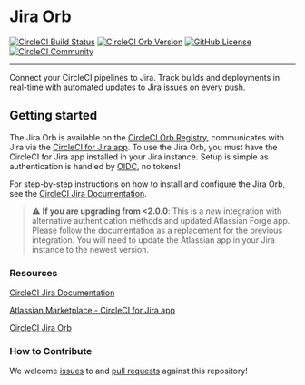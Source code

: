 # Jira Orb

[![CircleCI Build Status](https://circleci.com/gh/CircleCI-Public/jira-orb.svg?style=shield "CircleCI Build Status")](https://circleci.com/gh/CircleCI-Public/jira-orb) [![CircleCI Orb Version](https://badges.circleci.com/orbs/circleci/jira.svg)](https://circleci.com/developer/orbs/orb/circleci/jira) [![GitHub License](https://img.shields.io/badge/license-MIT-lightgrey.svg)](https://raw.githubusercontent.com/circleci-public/jira-orb/main/LICENSE) [![CircleCI Community](https://img.shields.io/badge/community-CircleCI%20Discuss-343434.svg)](https://discuss.circleci.com/c/ecosystem/orbs)



---

Connect your CircleCI pipelines to Jira. Track builds and deployments in real-time with automated updates to Jira issues on every push.

## Getting started

The Jira Orb is available on the [CircleCI Orb Registry](https://circleci.com/developer/orbs/orb/circleci/jira), communicates with Jira via the [CircleCI for Jira app](https://marketplace.atlassian.com/apps/1215946/circleci-for-jira?tab=overview&hosting=cloud). To use the Jira Orb, you must have the CircleCI for Jira app installed in your Jira instance. Setup is simple as authentication is handled by [OIDC](https://circleci.com/docs/openid-connect-tokens/), no tokens!

For step-by-step instructions on how to install and configure the Jira Orb, see the [CircleCI Jira Documentation](https://circleci.com/docs/jira-plugin/).

> ⚠️ **If you are upgrading from <2.0.0**: This is a _new_ integration with alternative authentication methods and updated Atlassian Forge app. Please follow the documentation as a replacement for the previous integration. You will need to update the Atlassian app in your Jira instance to the newest version.

### Resources

[CircleCI Jira Documentation](https://circleci.com/docs/jira-plugin/)

[Atlassian Marketplace - CircleCI for Jira app](https://marketplace.atlassian.com/apps/1215946/circleci-for-jira?tab=overview&hosting=cloud)

[CircleCI Jira Orb](https://circleci.com/developer/orbs/orb/circleci/jira)



### How to Contribute

We welcome [issues](https://github.com/circleci-public/jira-orb/issues) to and [pull requests](https://github.com/circleci-public/jira-orb/pulls) against this repository!
